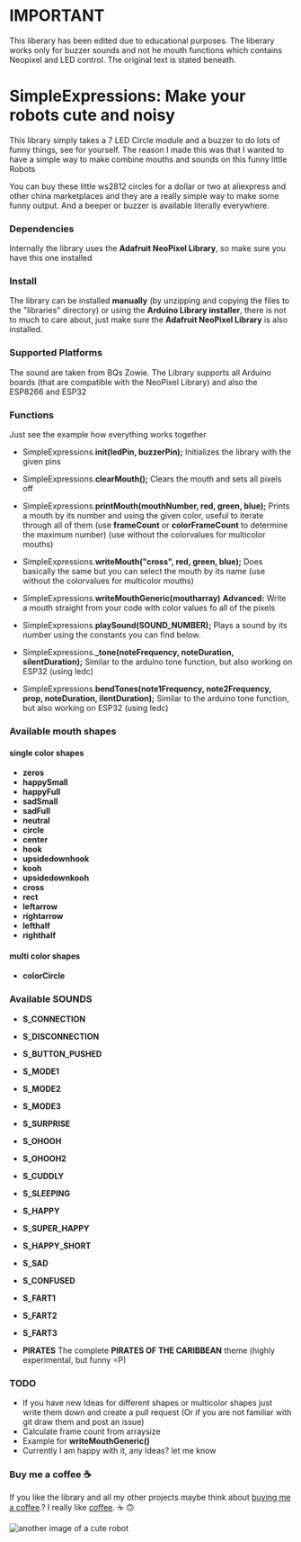 # IMPORTANT
This liberary has been edited due to educational purposes. 
The liberary works only for buzzer sounds and not he mouth functions which contains Neopixel and LED control.
The original text is stated beneath.

# SimpleExpressions: Make your robots cute and noisy

This library simply takes a 7 LED Circle module and a buzzer to do lots of funny things, see for yourself.
The reason I made this was that I wanted to have a simple way to make combine mouths and sounds on this funny little Robots

You can buy these little ws2812 circles for a dollar or two at aliexpress and other china marketplaces and they are a really simple way to make some funny output. And a beeper or buzzer is available literally everywhere.



### Dependencies

Internally the library uses the **Adafruit NeoPixel Library**, so make sure you have this one installed

### Install

The library can be installed **manually** (by unzipping and copying the files to the "libraries" directory) or using the **Arduino Library installer**, there is not to much to care about, just make sure the **Adafruit NeoPixel Library** is also installed.

### Supported Platforms

The sound are taken from BQs Zowie. The Library supports all Arduino boards (that are compatible with the NeoPixel Library) and also the ESP8266 and ESP32

### Functions

Just see the example how everything works together

- SimpleExpressions.**init(ledPin, buzzerPin);**
Initializes the library with the given pins

- SimpleExpressions.**clearMouth();**
Clears the mouth and sets all pixels off

- SimpleExpressions.**printMouth(mouthNumber, red, green, blue);**
Prints a mouth by its number and using the given color, useful to iterate through all of them (use **frameCount** or **colorFrameCount** to determine the maximum number)
(use without the colorvalues for multicolor mouths)

- SimpleExpressions.**writeMouth("cross", red, green, blue);**
Does basically the same but you can select the mouth by its name (use without the colorvalues for multicolor mouths)

- SimpleExpressions.**writeMouthGeneric(moutharray)**
**Advanced:** Write a mouth straight from your code with color values fo all of the pixels

- SimpleExpressions.**playSound(SOUND_NUMBER);**
Plays a sound by its number using the constants you can find below.

- SimpleExpressions.**_tone(noteFrequency, noteDuration, silentDuration);**
Similar to the arduino tone function, but also working on ESP32 (using ledc)

- SimpleExpressions.**bendTones(note1Frequency, note2Frequency, prop, noteDuration, ilentDuration);**
Similar to the arduino tone function, but also working on ESP32 (using ledc)


### Available mouth shapes

#### single color shapes

- **zeros**
- **happySmall**
- **happyFull**
- **sadSmall**
- **sadFull**
- **neutral**
- **circle**
- **center**
- **hook**
- **upsidedownhook**
- **kooh**
- **upsidedownkooh**
- **cross**
- **rect**
- **leftarrow**
- **rightarrow**
- **lefthalf**
- **righthalf**

#### multi color shapes

- **colorCircle**

### Available SOUNDS

- **S_CONNECTION**
- **S_DISCONNECTION**
- **S_BUTTON_PUSHED**
- **S_MODE1**
- **S_MODE2**
- **S_MODE3**
- **S_SURPRISE**
- **S_OHOOH**
- **S_OHOOH2**
- **S_CUDDLY**
- **S_SLEEPING**
- **S_HAPPY**
- **S_SUPER_HAPPY**
- **S_HAPPY_SHORT**
- **S_SAD**
- **S_CONFUSED**
- **S_FART1**
- **S_FART2**
- **S_FART3**

- **PIRATES** The complete **PIRATES OF THE CARIBBEAN** theme (highly experimental, but funny =P)

### TODO

- If you have new Ideas for different shapes or multicolor shapes just write them down and create a pull request (Or if you are not familiar with git draw them and post an issue)
- Calculate frame count from arraysize
- Example for **writeMouthGeneric()**
- Currently I am happy with it, any Ideas? let me know

### Buy me a coffee ☕️

If you like the library and all my other projects maybe think about [buying me a coffee](https://paypal.me/lukasbachschwell/3).? I really like [coffee](https://paypal.me/lukasbachschwell/3). ☕️ 🙃

![another image of a cute robot](https://raw.githubusercontent.com/s00500/SimpleExpressions/master/docs/bluearrow.jpg)
